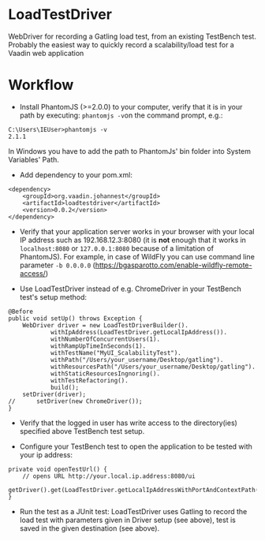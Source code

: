 LoadTestDriver
==============
WebDriver for recording a Gatling load test, from an existing TestBench test.
Probably the easiest way to quickly record a scalability/load test for a Vaadin web application


Workflow
========
* Install PhantomJS (>=2.0.0) to your computer, verify that it is in your path by executing: `phantomjs -v`on the command prompt, e.g.:
```
C:\Users\IEUser>phantomjs -v
2.1.1
```
In Windows you have to add the path to PhantomJs' bin folder into System Variables' Path.

* Add dependency to your pom.xml:
```
<dependency>
	<groupId>org.vaadin.johannest</groupId>
	<artifactId>loadtestdriver</artifactId>
	<version>0.0.2</version>
</dependency> 
```

* Verify that your application server works in your browser with your local IP address such as 192.168.12.3:8080 (it is **not** enough that it works in `localhost:8080` or `127.0.0.1:8080` because of a limitation of PhantomJS). For example, in case of WildFly you can use command line parameter `-b 0.0.0.0` (https://bgasparotto.com/enable-wildfly-remote-access/)

* Use LoadTestDriver instead of e.g. ChromeDriver in your TestBench test's setup method:
```
@Before
public void setUp() throws Exception {
	WebDriver driver = new LoadTestDriverBuilder().
			withIpAddress(LoadTestDriver.getLocalIpAddress()).
			withNumberOfConcurrentUsers(1).
			withRampUpTimeInSeconds(1).
			withTestName("MyUI_ScalabilityTest").
			withPath("/Users/your_username/Desktop/gatling").
			withResourcesPath("/Users/your_username/Desktop/gatling").
			withStaticResourcesIngnoring().
			withTestRefactoring().
			build();
	setDriver(driver);
//		setDriver(new ChromeDriver());	
}
```

* Verify that the logged in user has write access to the directory(ies) specified above TestBench test setup.

* Configure your TestBench test to open the application to be tested with your ip address:
```
private void openTestUrl() {
	// opens URL http://your.local.ip.address:8080/ui
    getDriver().get(LoadTestDriver.getLocalIpAddressWithPortAndContextPath(8080,"ui"));
}
```

* Run the test as a JUnit test: LoadTestDriver uses Gatling to record the load test with parameters given in Driver setup (see above), test is saved in the given destination (see above).
